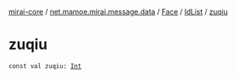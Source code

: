 [mirai-core](../../../index.md) / [net.mamoe.mirai.message.data](../../index.md) / [Face](../index.md) / [IdList](index.md) / [zuqiu](./zuqiu.md)

# zuqiu

`const val zuqiu: `[`Int`](https://kotlinlang.org/api/latest/jvm/stdlib/kotlin/-int/index.html)